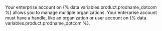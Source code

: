 Your enterprise account on {% data variables.product.prodname_dotcom %} allows you to manage multiple organizations. Your enterprise account must have a handle, like an organization or user account on {% data variables.product.prodname_dotcom %}.

